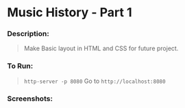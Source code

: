 # Music History - Part 1
### Description:

> Make Basic layout in HTML and CSS for future project.

### To Run:

> `http-server -p 8080`
> Go to `http://localhost:8080`

### Screenshots:

![]()
